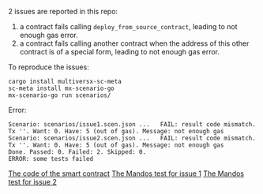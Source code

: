 2 issues are reported in this repo:

1. a contract fails calling `deploy_from_source_contract`, leading to not enough gas error.
2. a contract fails calling another contract when the address of this other contract is of a special form, leading to not enough gas error.

To reproduce the issues:

```
cargo install multiversx-sc-meta
sc-meta install mx-scenario-go
mx-scenario-go run scenarios/
```

Error:

```
Scenario: scenarios/issue1.scen.json ...   FAIL: result code mismatch. Tx ''. Want: 0. Have: 5 (out of gas). Message: not enough gas
Scenario: scenarios/issue2.scen.json ...   FAIL: result code mismatch. Tx ''. Want: 0. Have: 5 (out of gas). Message: not enough gas
Done. Passed: 0. Failed: 2. Skipped: 0.
ERROR: some tests failed
```

[The code of the smart contract](src/lib.rs)
[The Mandos test for issue 1](scenarios/issue1.scen.json)
[The Mandos test for issue 2](scenarios/issue2.scen.json)
